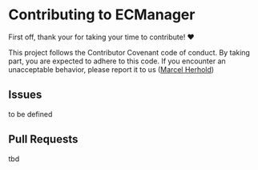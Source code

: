 # Contributing to ECManager

First off, thank your for taking your time to contribute! :heart:

This project follows the Contributor Covenant code of conduct.
By taking part, you are expected to adhere to this code. If you encounter
an unacceptable behavior, please report it to us
([Marcel Herhold](mailto:herhold.marcel@gmail.com))

## Issues

to be defined

## Pull Requests

tbd

